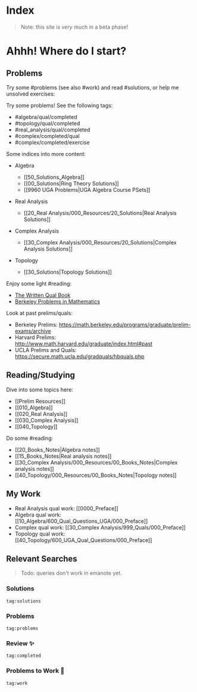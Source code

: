 
# Index

> Note: this site is *very* much in a beta phase!

# Ahhh! Where do I start?

## Problems

Try some #problems (see also #work) and read #solutions, or help me  unsolved exercises:

Try some problems! See the following tags:

- #algebra/qual/completed 
- #topology/qual/completed 
- #real_analysis/qual/completed 
- #complex/completed/qual 
- #complex/completed/exercise 

Some indices into more content:

- Algebra
	- [[50_Solutions_Algebra]]
	- [[00_Solutions|Ring Theory Solutions]]
	- [[9960 UGA Problems|UGA Algebra Course PSets]]

- Real Analysis
	- [[20_Real Analysis/000_Resources/20_Solutions|Real Analysis Solutions]]

- Complex Analysis
	- [[30_Complex Analysis/000_Resources/20_Solutions|Complex Analysis Solutions]]

- Topology
	- [[30_Solutions|Topology Solutions]]


Enjoy some light #reading:

- [The Written Qual Book](https://people.csail.mit.edu/ddeford/The_Written_Qual_Book.pdf)
- [Berkeley Problems in Mathematics](https://ravuthleang12.files.wordpress.com/2013/08/berkeley-problems-in-mathematics.pdf)


Look at past prelims/quals:

- Berkeley Prelims: <https://math.berkeley.edu/programs/graduate/prelim-exams/archive>
- Harvard Prelims: <http://www.math.harvard.edu/graduate/index.html#past>
- UCLA Prelims and Quals: <https://secure.math.ucla.edu/gradquals/hbquals.php>

## Reading/Studying

Dive into some topics here:

- [[Prelim Resources]]
- [[010_Algebra]]
- [[020_Real Analysis]]
- [[030_Complex Analysis]]
- [[040_Topology]]

Do some #reading:

- [[20_Books_Notes|Algebra notes]]
- [[15_Books_Notes|Real analysis notes]]
- [[30_Complex Analysis/000_Resources/00_Books_Notes|Complex analysis notes]]
- [[40_Topology/000_Resources/00_Books_Notes|Topology notes]]

## My Work

- Real Analysis qual work: [[0000_Preface]]
- Algebra qual work: [[10_Algebra/600_Qual_Questions_UGA/000_Preface]]
- Complex qual work: [[30_Complex Analysis/999_Quals/000_Preface]]
- Topology qual work: [[40_Topology/600_UGA_Qual_Questions/000_Preface]]


## Relevant Searches

> Todo: queries don't work in emanote yet.

### Solutions

```query
tag:solutions
```

### Problems 
```query
tag:problems
```

### Review ✨
```query
tag:completed
```

### Problems to Work 🔨
```query
tag:work
```
